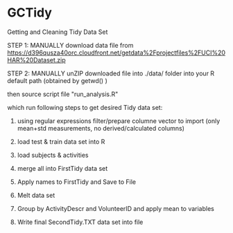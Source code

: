 GCTidy
======

Getting and Cleaning Tidy Data Set


STEP 1:  MANUALLY download data file from https://d396qusza40orc.cloudfront.net/getdata%2Fprojectfiles%2FUCI%20HAR%20Dataset.zip 

STEP 2:  MANUALLY unZIP downloaded file into ./data/ folder into your R default path (obtained by getwd() )

then source script file "run_analysis.R"

which run following steps to get desired Tidy data set:

1) using regular expressions filter/prepare columne vector to import (only mean+std measurements, no derived/calculated columns)

2) load test & train data set into R

3) load subjects & activities 

4) merge all into FirstTidy data set

5) Apply names to FirstTidy and Save to File

6) Melt data set

7) Group by ActivityDescr and VolunteerID and apply mean to variables

8) Write final SecondTidy.TXT data set into file
